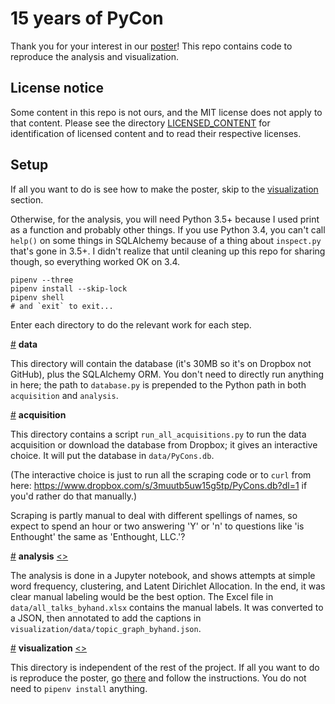 # 15 years of PyCon

Thank you for your interest in our [poster](https://bit.ly/15-years-pycon)!
This repo contains code to reproduce the analysis and visualization.

## License notice

Some content in this repo is not ours, and the MIT license does not apply to
that content. Please see the directory 
[LICENSED_CONTENT](https://github.com/tanyaschlusser/15-years-pycon/tree/master/LICENSED_CONTENT)
for identification of licensed content and to read their respective licenses.

## Setup

If all you want to do is see how to make the poster, skip to the
[visualization](#visualization) section.

Otherwise, for the analysis, you will need Python 3.5+ because
I used print as a function and probably other things. If you use Python 3.4,
you can't call `help()` on some things in SQLAlchemy because of a thing about
`inspect.py` that's gone in 3.5+. I didn't realize that until cleaning
up this repo for sharing though, so everything worked OK on 3.4.

```
pipenv --three
pipenv install --skip-lock
pipenv shell
# and `exit` to exit...
```

Enter each directory to do the relevant work for each step.


<a href="#data" name="data">#</a> <b>data</b>

This directory will contain the database (it's 30MB so it's on Dropbox not GitHub),
plus the SQLAlchemy ORM. You don't need to directly run anything in here; the path
to `database.py` is prepended to the Python path in both `acquisition` and `analysis`.


<a href="#acquisition" name="acquisition">#</a> <b>acquisition</b>

This directory contains a script `run_all_acquisitions.py` to run the data
acquisition or download the database from Dropbox; it gives an interactive
choice. It will put the database in `data/PyCons.db`.

(The interactive choice is just to run all the scraping code or to `curl`
from here: https://www.dropbox.com/s/3muutb5uw15g5tp/PyCons.db?dl=1 if
you'd rather do that manually.)

Scraping is partly manual to deal with different spellings of names, so
expect to spend an hour or two answering 'Y' or 'n' to questions like
'is Enthought' the same as 'Enthought, LLC.'?


<a href="#analysis" name="analysis">#</a> <b>analysis</b>
<a href="https://github.com/tanyaschlusser/15-years-pycon/tree/master/analysis/analysis.ipynb"><></a>

The analysis is done in a Jupyter notebook, and shows attempts at simple word frequency,
clustering, and Latent Dirichlet Allocation. In the end, it was clear manual labeling
would be the best option. The Excel file in `data/all_talks_byhand.xlsx` contains
the manual labels. It was converted to a JSON, then annotated to add the captions in
`visualization/data/topic_graph_byhand.json`.

<a href="#visualization" name="visualization">#</a> <b>visualization</b>
<a href="https://github.com/tanyaschlusser/15-years-pycon/tree/master/visualization"><></a>

This directory is independent of the rest of the project.
If all you want to do is reproduce the poster, go
[there](https://github.com/tanyaschlusser/15-years-pycon/tree/master/visualization)
and follow the instructions. You do not need to `pipenv install` anything.
